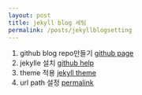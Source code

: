 ```yaml
---
layout: post
title: jekyll blog 세팅
permalink: /posts/jekyllblogsetting
---
```


1. github blog repo만들기 [github page](https://pages.github.com/)
2. jekylle 설치 [github help](https://help.github.com/articles/setting-up-your-github-pages-site-locally-with-jekyll/)
3. theme 적용 [jekyll theme](http://jekyllthemes.org/)
4. url path 설정 [permalink](https://jekyllrb.com/docs/permalinks/#permalink-style-examples)